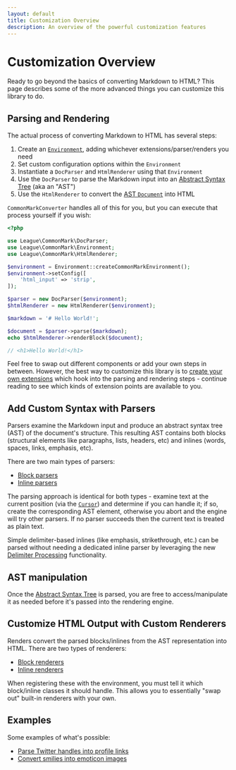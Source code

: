 ```yaml
---
layout: default
title: Customization Overview
description: An overview of the powerful customization features
---
```


Customization Overview
======================

Ready to go beyond the basics of converting Markdown to HTML? This page describes some of the more advanced things you can customize this library to do.

## Parsing and Rendering

The actual process of converting Markdown to HTML has several steps:

 1. Create an [`Environment`](/1.4/customization/environment/), adding whichever extensions/parser/renders you need
 2. Set custom configuration options within the `Environment`
 3. Instantiate a `DocParser` and `HtmlRenderer` using that `Environment`
 4. Use the `DocParser` to parse the Markdown input into an [Abstract Syntax Tree](/1.4/customization/abstract-syntax-tree/) (aka an "AST")
 5. Use the `HtmlRenderer` to convert the [AST `Document`](/1.4/customization/abstract-syntax-tree/#document) into HTML

`CommonMarkConverter` handles all of this for you, but you can execute that process yourself if you wish:

~~~php
<?php

use League\CommonMark\DocParser;
use League\CommonMark\Environment;
use League\CommonMark\HtmlRenderer;

$environment = Environment::createCommonMarkEnvironment();
$environment->setConfig([
    'html_input' => 'strip',
]);

$parser = new DocParser($environment);
$htmlRenderer = new HtmlRenderer($environment);

$markdown = '# Hello World!';

$document = $parser->parse($markdown);
echo $htmlRenderer->renderBlock($document);

// <h1>Hello World!</h1>
~~~

Feel free to swap out different components or add your own steps in between.  However, the best way to customize this library is to [create your own extensions](/1.4/customization/extensions/) which hook into the parsing and rendering steps - continue reading to see which kinds of extension points are available to you.

## Add Custom Syntax with Parsers

Parsers examine the Markdown input and produce an abstract syntax tree (AST) of the document's structure.
This resulting AST contains both blocks (structural elements like paragraphs, lists, headers, etc) and inlines (words, spaces, links, emphasis, etc).

There are two main types of parsers:

- [Block parsers](/1.4/customization/block-parsing/)
- [Inline parsers](/1.4/customization/inline-parsing/)

The parsing approach is identical for both types - examine text at the current position (via the [`Cursor`](/1.4/customization/cursor/)) and determine if you can handle it;
if so, create the corresponding AST element,
otherwise you abort and the engine will try other parsers.  If no parser succeeds then the current text is treated as plain text.

Simple delimiter-based inlines (like emphasis, strikethrough, etc.) can be parsed without needing a dedicated inline parser by leveraging the new [Delimiter Processing](/1.4/customization/delimiter-processing/) functionality.

## AST manipulation

Once the [Abstract Syntax Tree](/1.4/customization/abstract-syntax-tree/) is parsed, you are free to access/manipulate it as needed before it's passed into the rendering engine.

## Customize HTML Output with Custom Renderers

Renders convert the parsed blocks/inlines from the AST representation into HTML.  There are two types of renderers:

- [Block renderers](/1.4/customization/block-rendering/)
- [Inline renderers](/1.4/customization/inline-rendering/)

When registering these with the environment, you must tell it which block/inline classes it should handle.  This allows you
to essentially "swap out" built-in renderers with your own.

## Examples

Some examples of what's possible:

* [Parse Twitter handles into profile links](/1.4/customization/inline-parsing#example-1---twitter-handles)
* [Convert smilies into emoticon images](/1.4/customization/inline-parsing#example-2---emoticons)
